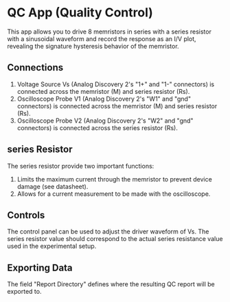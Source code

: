 # QC App (Quality Control)

This app allows you to drive 8 memristors in series with a series resistor with a sinusoidal waveform and record the response as an I/V plot, revealing the signature hysteresis behavior of the memristor.

## Connections

1.  Voltage Source Vs (Analog Discovery 2's "1+" and "1-" connectors) is connected across the memristor (M) and series resistor (Rs).
2.  Oscilloscope Probe V1 (Analog Discovery 2's "W1" and "gnd" connectors) is connected across the memristor (M) and series resistor (Rs).
3.  Oscilloscope Probe V2 (Analog Discovery 2's "W2" and "gnd" connectors) is connected across the series resistor (Rs).

## series Resistor

The series resistor provide two important functions:

1.  Limits the maximum current through the memristor to prevent device damage (see datasheet).
2.  Allows for a current measurement to be made with the oscilloscope.

## Controls

The control panel can be used to adjust the driver waveform of Vs. The series resistor value should correspond to the actual series resistance value used in the experimental setup.

## Exporting Data

The field "Report Directory" defines where the resulting QC report will be exported to.
